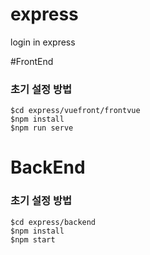 # express
login in express

#FrontEnd

### 초기 설정 방법
```
$cd express/vuefront/frontvue
$npm install
$npm run serve
```

# BackEnd

### 초기 설정 방법
```
$cd express/backend
$npm install
$npm start
```
